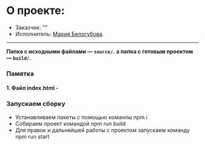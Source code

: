 # О проекте:

* Заказчик: "" 
* Исполнитель: [Мария Белогубова](https://wwwpage.ru).

---

**Папка с  исходными файлами — `source/`.**
**а папка с готовым проектом  — `build/`.**


### Памятка

#### 1. Файл index.html - 


### Запускаем сборку
* Устанавливаем пакеты с помощью команлы npm i 
* Собираем проект командой npm run build
* Для правок и дальнейшей работы с проектом запускаем команду npm run start